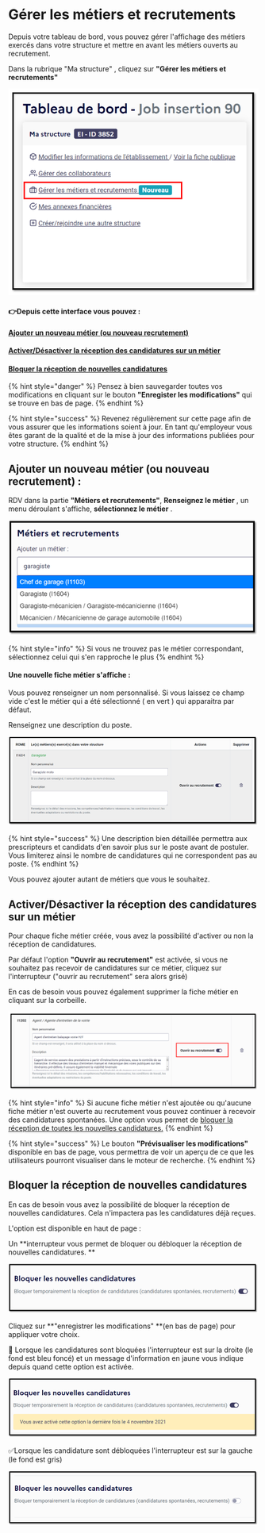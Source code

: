 # Gérer les métiers et recrutements

Depuis votre tableau de bord, vous pouvez gérer l'affichage des métiers exercés dans votre structure et mettre en avant les métiers ouverts au recrutement.

Dans la rubrique "Ma structure" , cliquez sur **"Gérer les métiers et recrutements"**

![](<../.gitbook/assets/image (166).png>)

#### 👉Depuis cette interface vous pouvez :&#x20;

#### [Ajouter un nouveau métier (ou nouveau recrutement)](gerer-les-fiches-de-poste.md#ajouter-un-nouveau-metier-ou-nouveau-recrutement)

#### [Activer/Désactiver la réception des candidatures sur un métier](gerer-les-fiches-de-poste.md#activer-desactiver-la-reception-des-candidatures-sur-un-metier)

#### [Bloquer la réception de nouvelles candidatures](gerer-les-fiches-de-poste.md#bloquer-la-reception-de-nouvelles-candidatures)

{% hint style="danger" %}
Pensez à bien sauvegarder toutes vos modifications en cliquant sur le bouton **"Enregister les modifications"** qui se trouve en bas de page.
{% endhint %}

{% hint style="success" %}
Revenez régulièrement sur cette page afin de vous assurer que les informations soient à jour. En tant qu'employeur vous êtes garant de la qualité et de la mise à jour des informations publiées pour votre structure.
{% endhint %}

## Ajouter un nouveau métier (ou nouveau recrutement) :&#x20;

RDV dans la partie **"Métiers et recrutements"**, **Renseignez le métier** , un menu déroulant s'affiche, **sélectionnez le métier** .

![](<../.gitbook/assets/image (169).png>)

{% hint style="info" %}
Si vous ne trouvez pas le métier correspondant, sélectionnez celui qui s'en rapproche le plus
{% endhint %}

#### Une nouvelle fiche métier s'affiche : &#x20;

Vous pouvez renseigner un nom personnalisé. Si vous laissez ce champ vide c'est le métier qui a été sélectionné ( en vert ) qui apparaitra par défaut.

Renseignez une description du poste.&#x20;

![](<../.gitbook/assets/image (167).png>)

{% hint style="success" %}
Une description bien détaillée permettra aux prescripteurs et candidats d'en savoir plus sur le poste avant de postuler. Vous limiterez ainsi le nombre de candidatures qui ne correspondent pas au poste.
{% endhint %}

Vous pouvez ajouter autant de métiers que vous le souhaitez.

## Activer/Désactiver la réception des candidatures sur un métier

Pour chaque fiche métier créée, vous avez la possibilité d'activer ou non la réception de candidatures.

Par défaut l'option **"Ouvrir au recrutement"** est activée, si vous ne souhaitez pas recevoir de candidatures sur ce métier, cliquez sur l'interrupteur ("ouvrir au recrutement" sera alors grisé)

En cas de besoin vous pouvez également supprimer la fiche métier en cliquant sur la corbeille.

![S](<../.gitbook/assets/image (186).png>)

{% hint style="info" %}
Si aucune fiche métier n'est ajoutée ou qu'aucune fiche métier n'est ouverte au recrutement vous pouvez continuer à recevoir des candidatures spontanées. Une option vous permet de [bloquer la réception de toutes les nouvelles candidatures.](gerer-les-fiches-de-poste.md#undefined)
{% endhint %}

{% hint style="success" %}
Le bouton **"Prévisualiser les modifications"** disponible en bas de page, vous permettra de voir un aperçu de ce que les utilisateurs pourront visualiser dans le moteur de recherche.
{% endhint %}

## Bloquer la réception de nouvelles candidatures

En cas de besoin vous avez la possibilité de bloquer la réception de nouvelles candidatures. Cela n'impactera pas les candidatures déjà reçues.

L'option est disponible en haut de page :

Un **interrupteur vous permet de bloquer ou débloquer la réception de nouvelles candidatures. **

![](<../.gitbook/assets/image (162).png>)

Cliquez sur **"enregistrer les modifications" **(en bas de page) pour appliquer votre choix.



🛑 Lorsque les candidatures sont bloquées l'interrupteur est sur la droite (le fond est bleu foncé) et un message d'information en jaune vous indique depuis quand cette option est activée.

![](<../.gitbook/assets/image (181).png>)

✅Lorsque les candidature sont débloquées l'interrupteur est sur la gauche (le fond est gris)

![](<../.gitbook/assets/image (174).png>)
